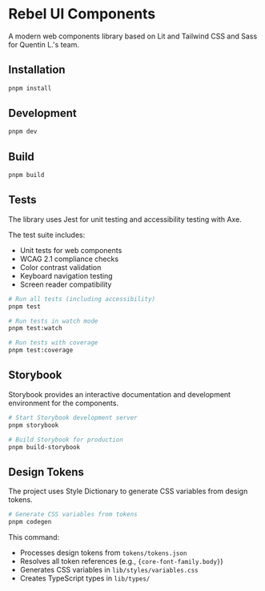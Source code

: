 # Rebel UI Components

A modern web components library based on Lit and Tailwind CSS and Sass for Quentin L.'s team.

## Installation

```bash
pnpm install
```

## Development

```bash
pnpm dev
```

## Build

```bash
pnpm build
```

## Tests

The library uses Jest for unit testing and accessibility testing with Axe.

The test suite includes:

- Unit tests for web components
- WCAG 2.1 compliance checks
- Color contrast validation
- Keyboard navigation testing
- Screen reader compatibility

```bash
# Run all tests (including accessibility)
pnpm test

# Run tests in watch mode
pnpm test:watch

# Run tests with coverage
pnpm test:coverage
```

## Storybook

Storybook provides an interactive documentation and development environment for the components.

```bash
# Start Storybook development server
pnpm storybook

# Build Storybook for production
pnpm build-storybook
```

## Design Tokens

The project uses Style Dictionary to generate CSS variables from design tokens.

```bash
# Generate CSS variables from tokens
pnpm codegen
```

This command:

- Processes design tokens from `tokens/tokens.json`
- Resolves all token references (e.g., `{core-font-family.body}`)
- Generates CSS variables in `lib/styles/variables.css`
- Creates TypeScript types in `lib/types/`
